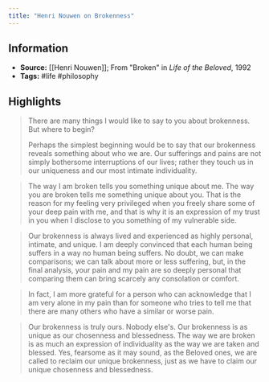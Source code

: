 ```yaml
---
title: "Henri Nouwen on Brokenness"
---
```

## Information
- **Source:** [[Henri Nouwen]]; From "Broken" in _Life of the Beloved_, 1992
- **Tags:** #life #philosophy 

## Highlights

> There are many things I would like to say to you about brokenness. But where to begin?
> 
> Perhaps the simplest beginning would be to say that our brokenness reveals something about who we are. Our sufferings and pains are not simply bothersome interruptions of our lives; rather they touch us in our uniqueness and our most intimate individuality.

> The way I am broken tells you something unique about me. The way you are broken tells me something unique about you. That is the reason for my feeling very privileged when you freely share some of your deep pain with me, and that is why it is an expression of my trust in you when I disclose to you something of my vulnerable side.

> Our brokenness is always lived and experienced as highly personal, intimate, and unique. I am deeply convinced that each human being suffers in a way no human being suffers. No doubt, we can make comparisons; we can talk about more or less suffering, but, in the final analysis, your pain and my pain are so deeply personal that comparing them can bring scarcely any consolation or comfort.

> In fact, I am more grateful for a person who can acknowledge that I am very alone in my pain than for someone who tries to tell me that there are many others who have a similar or worse pain.

> Our brokenness is truly ours. Nobody else's. Our brokenness is as unique as our chosenness and blessedness. The way we are broken is as much an expression of individuality as the way we are taken and blessed. Yes, fearsome as it may sound, as the Beloved ones, we are called to reclaim our unique brokenness, just as we have to claim our unique chosenness and blessedness.